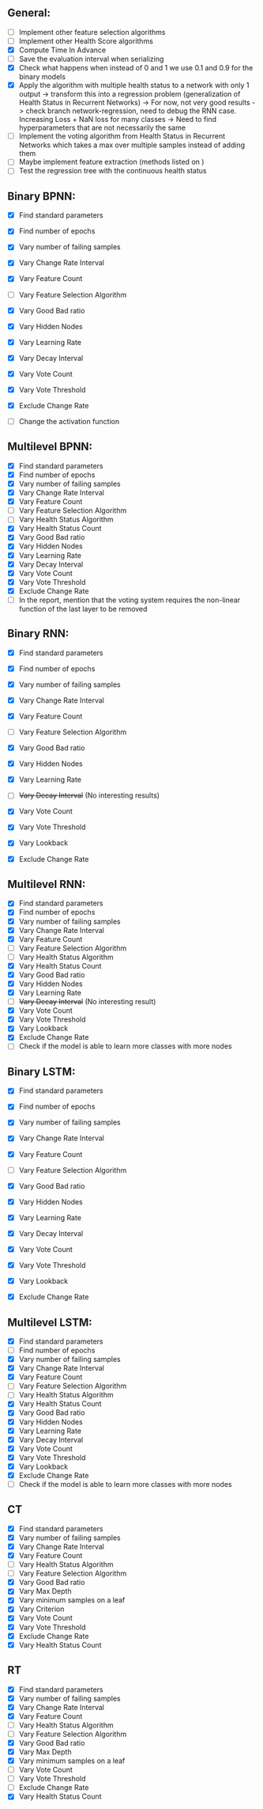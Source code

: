 ## General:

- [ ] Implement other feature selection algorithms
- [ ] Implement other Health Score algorithms
- [x] Compute Time In Advance
- [ ] Save the evaluation interval when serializing
- [x] Check what happens when instead of 0 and 1 we use 0.1 and 0.9 for the binary models
- [x] Apply the algorithm with multiple health status to a network with only 1 output -> transform this into a regression problem (generalization of Health Status in Recurrent Networks) -> For now, not very good results -> check branch network-regression, need to debug the RNN case. Increasing Loss + NaN loss for many classes -> Need to find hyperparameters that are not necessarily the same
- [ ] Implement the voting algorithm from Health Status in Recurrent Networks which takes a max over multiple samples instead of adding them
- [ ] Maybe implement feature extraction (methods listed on ) 
- [ ] Test the regression tree with the continuous health status

## Binary BPNN:

- [x] Find standard parameters
- [x] Find number of epochs
- [x] Vary number of failing samples
- [x] Vary Change Rate Interval
- [x] Vary Feature Count
- [ ] Vary Feature Selection Algorithm
- [x] Vary Good Bad ratio
- [x] Vary Hidden Nodes
- [x] Vary Learning Rate
- [x] Vary Decay Interval
- [x] Vary Vote Count
- [x] Vary Vote Threshold
- [x] Exclude Change Rate
- [ ] Change the activation function


## Multilevel BPNN:

- [x] Find standard parameters
- [x] Find number of epochs
- [x] Vary number of failing samples
- [x] Vary Change Rate Interval
- [x] Vary Feature Count
- [ ] Vary Feature Selection Algorithm
- [ ] Vary Health Status Algorithm
- [x] Vary Health Status Count
- [x] Vary Good Bad ratio
- [x] Vary Hidden Nodes
- [x] Vary Learning Rate
- [x] Vary Decay Interval
- [x] Vary Vote Count
- [x] Vary Vote Threshold
- [x] Exclude Change Rate
- [ ] In the report, mention that the voting system requires the non-linear function of the last layer to be removed

## Binary RNN:

- [x] Find standard parameters
- [x] Find number of epochs
- [x] Vary number of failing samples
- [x] Vary Change Rate Interval
- [x] Vary Feature Count
- [ ] Vary Feature Selection Algorithm
- [x] Vary Good Bad ratio
- [x] Vary Hidden Nodes
- [x] Vary Learning Rate
- [ ] ~~Vary Decay Interval~~ (No interesting results)
- [x] Vary Vote Count
- [x] Vary Vote Threshold
- [x] Vary Lookback
- [x] Exclude Change Rate


## Multilevel RNN:

- [x] Find standard parameters
- [x] Find number of epochs
- [x] Vary number of failing samples
- [x] Vary Change Rate Interval
- [x] Vary Feature Count
- [ ] Vary Feature Selection Algorithm
- [ ] Vary Health Status Algorithm
- [x] Vary Health Status Count
- [x] Vary Good Bad ratio
- [x] Vary Hidden Nodes
- [x] Vary Learning Rate
- [ ] ~~Vary Decay Interval~~ (No interesting result)
- [x] Vary Vote Count
- [x] Vary Vote Threshold
- [x] Vary Lookback
- [x] Exclude Change Rate
- [ ] Check if the model is able to learn more classes with more nodes

## Binary LSTM:

- [x] Find standard parameters
- [x] Find number of epochs
- [x] Vary number of failing samples
- [x] Vary Change Rate Interval
- [x] Vary Feature Count
- [ ] Vary Feature Selection Algorithm
- [x] Vary Good Bad ratio
- [x] Vary Hidden Nodes
- [x] Vary Learning Rate
- [x] Vary Decay Interval
- [x] Vary Vote Count
- [x] Vary Vote Threshold
- [x] Vary Lookback
- [x] Exclude Change Rate


## Multilevel LSTM:

- [x] Find standard parameters
- [ ] Find number of epochs
- [x] Vary number of failing samples
- [x] Vary Change Rate Interval
- [x] Vary Feature Count
- [ ] Vary Feature Selection Algorithm
- [ ] Vary Health Status Algorithm
- [x] Vary Health Status Count
- [x] Vary Good Bad ratio
- [x] Vary Hidden Nodes
- [x] Vary Learning Rate
- [x] Vary Decay Interval
- [x] Vary Vote Count
- [x] Vary Vote Threshold
- [x] Vary Lookback
- [x] Exclude Change Rate
- [ ] Check if the model is able to learn more classes with more nodes

## CT

- [x] Find standard parameters
- [x] Vary number of failing samples
- [x] Vary Change Rate Interval
- [x] Vary Feature Count
- [ ] Vary Health Status Algorithm
- [ ] Vary Feature Selection Algorithm
- [x] Vary Good Bad ratio
- [x] Vary Max Depth
- [x] Vary minimum samples on a leaf
- [x] Vary Criterion
- [x] Vary Vote Count
- [x] Vary Vote Threshold
- [x] Exclude Change Rate
- [x] Vary Health Status Count

## RT

- [x] Find standard parameters
- [x] Vary number of failing samples
- [x] Vary Change Rate Interval
- [x] Vary Feature Count
- [ ] Vary Health Status Algorithm
- [ ] Vary Feature Selection Algorithm
- [x] Vary Good Bad ratio
- [x] Vary Max Depth
- [x] Vary minimum samples on a leaf
- [ ] Vary Vote Count
- [ ] Vary Vote Threshold
- [ ] Exclude Change Rate
- [x] Vary Health Status Count